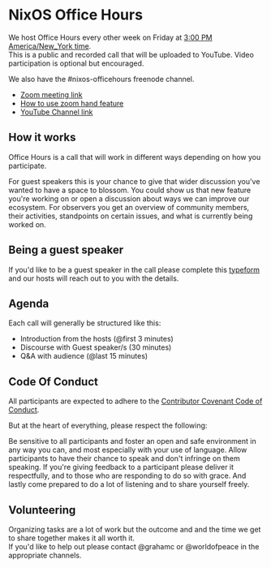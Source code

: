 # NixOS Office Hours
We host Office Hours every other week on Friday at [3:00 PM America/New_York time](https://www.thetimezoneconverter.com/?t=15:00&tz=ET%20(Eastern%20Time)). <br>
This is a public and recorded call that will be uploaded to YouTube.
Video participation is optional but encouraged.

We also have the #nixos-officehours freenode channel.

* [Zoom meeting link](https://zoom.us/j/120295959)
* [How to use zoom hand feature](https://support.zoom.us/hc/en-us/articles/205566129-Raise-Hand-In-Webinar)
* [YouTube Channel link](https://www.youtube.com/channel/UC3vIimi9q4AT8EgxYp_dWIw)

## How it works
Office Hours is a call that will work in different ways depending on how you participate.

For guest speakers this is your chance to give that wider discussion you've wanted to have a space to blossom.
You could show us that new feature you're working on or open a discussion about ways we can improve our ecosystem.
For observers you get an overview of community members, their activities, standpoints on certain issues, and what is currently being worked on.

## Being a guest speaker
If you'd like to be a guest speaker in the call please complete this [typeform](https://worldofpeace767164.typeform.com/to/VXVMro) and our hosts will reach out to you with the details.

## Agenda
Each call will generally be structured like this:

- Introduction from the hosts (@first 3 minutes)
- Discourse with Guest speaker/s (30 minutes)
- Q&A with audience (@last 15 minutes)

## Code Of Conduct
All participants are expected to adhere to the [Contributor Covenant Code of Conduct](https://www.contributor-covenant.org/version/1/4/code-of-conduct).

But at the heart of everything, please respect the following:

Be sensitive to all participants and foster an open and safe environment in any way you can, and
most especially with your use of language. Allow participants to have their chance to speak and
don't infringe on them speaking. If you're giving feedback to a participant please deliver it
respectfully, and to those who are responding to do so with grace. And lastly come prepared
to do a lot of listening and to share yourself freely.

## Volunteering
Organizing tasks are a lot of work but the outcome and
and the time we get to share together makes it all worth it. <br>
If you'd like to help out please contact @grahamc or @worldofpeace in
the appropriate channels.
